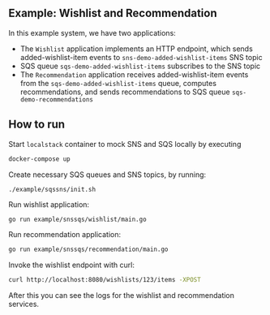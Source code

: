 ## Example: Wishlist and Recommendation

In this example system, we have two applications:

+ The `Wishlist` application implements an HTTP endpoint, which sends added-wishlist-item events
  to `sns-demo-added-wishlist-items` SNS topic
+ SQS queue `sqs-demo-added-wishlist-items` subscribes to the SNS topic
+ The `Recommendation` application receives added-wishlist-item events from the `sqs-demo-added-wishlist-items` queue,
  computes recommendations, and sends recommendations to SQS queue `sqs-demo-recommendations`

## How to run

Start `localstack` container to mock SNS and SQS locally by executing

```bash
docker-compose up
```

Create necessary SQS queues and SNS topics, by running:

```
./example/sqssns/init.sh
```

Run wishlist application:

```bash
go run example/snssqs/wishlist/main.go
```

Run recommendation application:

```bash
go run example/snssqs/recommendation/main.go
```

Invoke the wishlist endpoint with curl:

```bash
curl http://localhost:8080/wishlists/123/items -XPOST
```

After this you can see the logs for the wishlist and recommendation services.
